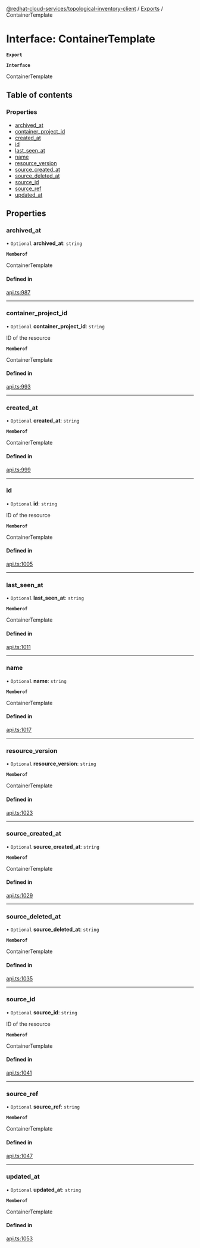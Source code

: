 [@redhat-cloud-services/topological-inventory-client](../README.md) / [Exports](../modules.md) / ContainerTemplate

# Interface: ContainerTemplate

**`Export`**

**`Interface`**

ContainerTemplate

## Table of contents

### Properties

- [archived\_at](ContainerTemplate.md#archived_at)
- [container\_project\_id](ContainerTemplate.md#container_project_id)
- [created\_at](ContainerTemplate.md#created_at)
- [id](ContainerTemplate.md#id)
- [last\_seen\_at](ContainerTemplate.md#last_seen_at)
- [name](ContainerTemplate.md#name)
- [resource\_version](ContainerTemplate.md#resource_version)
- [source\_created\_at](ContainerTemplate.md#source_created_at)
- [source\_deleted\_at](ContainerTemplate.md#source_deleted_at)
- [source\_id](ContainerTemplate.md#source_id)
- [source\_ref](ContainerTemplate.md#source_ref)
- [updated\_at](ContainerTemplate.md#updated_at)

## Properties

### archived\_at

• `Optional` **archived\_at**: `string`

**`Memberof`**

ContainerTemplate

#### Defined in

[api.ts:987](https://github.com/RedHatInsights/javascript-clients/blob/master/packages/topological-inventory/api.ts#L987)

___

### container\_project\_id

• `Optional` **container\_project\_id**: `string`

ID of the resource

**`Memberof`**

ContainerTemplate

#### Defined in

[api.ts:993](https://github.com/RedHatInsights/javascript-clients/blob/master/packages/topological-inventory/api.ts#L993)

___

### created\_at

• `Optional` **created\_at**: `string`

**`Memberof`**

ContainerTemplate

#### Defined in

[api.ts:999](https://github.com/RedHatInsights/javascript-clients/blob/master/packages/topological-inventory/api.ts#L999)

___

### id

• `Optional` **id**: `string`

ID of the resource

**`Memberof`**

ContainerTemplate

#### Defined in

[api.ts:1005](https://github.com/RedHatInsights/javascript-clients/blob/master/packages/topological-inventory/api.ts#L1005)

___

### last\_seen\_at

• `Optional` **last\_seen\_at**: `string`

**`Memberof`**

ContainerTemplate

#### Defined in

[api.ts:1011](https://github.com/RedHatInsights/javascript-clients/blob/master/packages/topological-inventory/api.ts#L1011)

___

### name

• `Optional` **name**: `string`

**`Memberof`**

ContainerTemplate

#### Defined in

[api.ts:1017](https://github.com/RedHatInsights/javascript-clients/blob/master/packages/topological-inventory/api.ts#L1017)

___

### resource\_version

• `Optional` **resource\_version**: `string`

**`Memberof`**

ContainerTemplate

#### Defined in

[api.ts:1023](https://github.com/RedHatInsights/javascript-clients/blob/master/packages/topological-inventory/api.ts#L1023)

___

### source\_created\_at

• `Optional` **source\_created\_at**: `string`

**`Memberof`**

ContainerTemplate

#### Defined in

[api.ts:1029](https://github.com/RedHatInsights/javascript-clients/blob/master/packages/topological-inventory/api.ts#L1029)

___

### source\_deleted\_at

• `Optional` **source\_deleted\_at**: `string`

**`Memberof`**

ContainerTemplate

#### Defined in

[api.ts:1035](https://github.com/RedHatInsights/javascript-clients/blob/master/packages/topological-inventory/api.ts#L1035)

___

### source\_id

• `Optional` **source\_id**: `string`

ID of the resource

**`Memberof`**

ContainerTemplate

#### Defined in

[api.ts:1041](https://github.com/RedHatInsights/javascript-clients/blob/master/packages/topological-inventory/api.ts#L1041)

___

### source\_ref

• `Optional` **source\_ref**: `string`

**`Memberof`**

ContainerTemplate

#### Defined in

[api.ts:1047](https://github.com/RedHatInsights/javascript-clients/blob/master/packages/topological-inventory/api.ts#L1047)

___

### updated\_at

• `Optional` **updated\_at**: `string`

**`Memberof`**

ContainerTemplate

#### Defined in

[api.ts:1053](https://github.com/RedHatInsights/javascript-clients/blob/master/packages/topological-inventory/api.ts#L1053)
